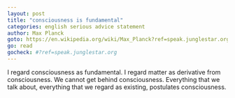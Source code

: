 ```yaml
---
layout: post
title: "consciousness is fundamental"
categories: english serious advice statement
author: Max Planck
goto: https://en.wikipedia.org/wiki/Max_Planck?ref=speak.junglestar.org
go: read
gocheck: #?ref=speak.junglestar.org
---
```

I regard consciousness as fundamental. I regard matter as derivative from consciousness. We cannot get behind consciousness. Everything that we talk about, everything that we regard as existing, postulates consciousness.
